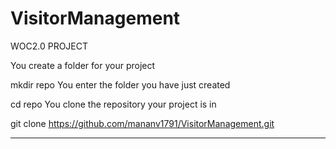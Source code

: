 # VisitorManagement
WOC2.0 PROJECT

You create a folder for your project

mkdir repo 
You enter the folder you have just created

cd repo 
You clone the repository your project is in

git clone https://github.com/mananv1791/VisitorManagement.git


-------------------------------------------------------------

